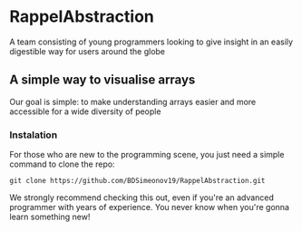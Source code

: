 # RappelAbstraction
A team consisting of young programmers looking to give insight in an easily digestible way for users around the globe

## A simple way to visualise arrays
Our goal is simple: to make understanding arrays easier and more accessible for a wide diversity of people

### Instalation
For those who are new to the programming scene, you just need a simple command to clone the repo:

```
git clone https://github.com/BDSimeonov19/RappelAbstraction.git
```

We strongly recommend checking this out, even if you're an advanced programmer with years of experience. You never know when you're gonna learn something new! 